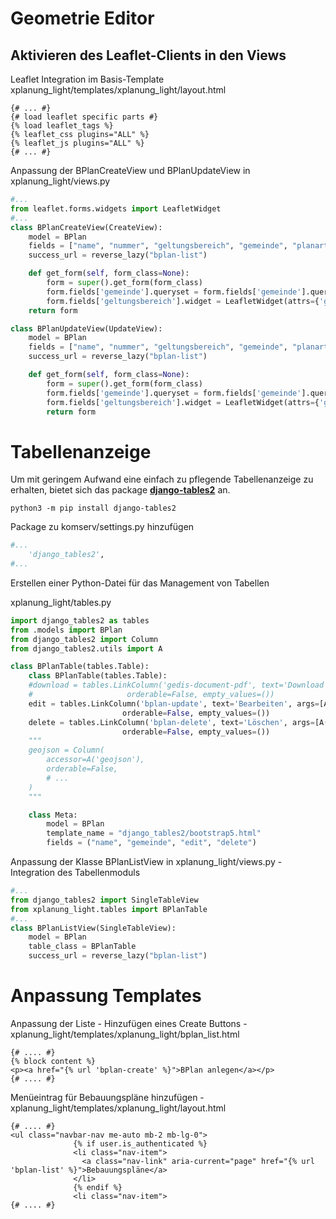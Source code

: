 # Geometrie Editor

## Aktivieren des Leaflet-Clients in den Views

Leaflet Integration im Basis-Template xplanung_light/templates/xplanung_light/layout.html
```jinja
{# ... #}
{# load leaflet specific parts #}
{% load leaflet_tags %}
{% leaflet_css plugins="ALL" %}
{% leaflet_js plugins="ALL" %}
{# ... #}
```

Anpassung der BPlanCreateView und BPlanUpdateView in xplanung_light/views.py
```python 
#...
from leaflet.forms.widgets import LeafletWidget
#...
class BPlanCreateView(CreateView):
    model = BPlan
    fields = ["name", "nummer", "geltungsbereich", "gemeinde", "planart"]
    success_url = reverse_lazy("bplan-list") 

    def get_form(self, form_class=None):
        form = super().get_form(form_class)
        form.fields['gemeinde'].queryset = form.fields['gemeinde'].queryset.only("pk", "name", "type")
        form.fields['geltungsbereich'].widget = LeafletWidget(attrs={'geom_type': 'MultiPolygon', 'map_height': '500px', 'map_width': '50%','MINIMAP': True})
	return form

class BPlanUpdateView(UpdateView):
    model = BPlan
    fields = ["name", "nummer", "geltungsbereich", "gemeinde", "planart"] 
    success_url = reverse_lazy("bplan-list") 

    def get_form(self, form_class=None):
        form = super().get_form(form_class)
        form.fields['gemeinde'].queryset = form.fields['gemeinde'].queryset.only("pk", "name", "type")
        form.fields['geltungsbereich'].widget = LeafletWidget(attrs={'geom_type': 'MultiPolygon', 'map_height': '500px', 'map_width': '50%','MINIMAP': True})
        return form
```

# Tabellenanzeige

Um mit geringem Aufwand eine einfach zu pflegende Tabellenanzeige zu erhalten, bietet sich das package [**django-tables2**](https://django-tables2.readthedocs.io/en/latest/) an.

```shell
python3 -m pip install django-tables2
```

Package zu komserv/settings.py hinzufügen
```python
#...
    'django_tables2',
#...
```

Erstellen einer Python-Datei für das Management von Tabellen

xplanung_light/tables.py
```python
import django_tables2 as tables
from .models import BPlan
from django_tables2 import Column
from django_tables2.utils import A

class BPlanTable(tables.Table):
    class BPlanTable(tables.Table):
    #download = tables.LinkColumn('gedis-document-pdf', text='Download', args=[A('pk')], \
    #                     orderable=False, empty_values=())
    edit = tables.LinkColumn('bplan-update', text='Bearbeiten', args=[A('pk')], \
                         orderable=False, empty_values=())
    delete = tables.LinkColumn('bplan-delete', text='Löschen', args=[A('pk')], \
                         orderable=False, empty_values=())
    """
    geojson = Column(
        accessor=A('geojson'),
        orderable=False,
        # ...
    )
    """

    class Meta:
        model = BPlan
        template_name = "django_tables2/bootstrap5.html"
        fields = ("name", "gemeinde", "edit", "delete")
```

Anpassung der Klasse BPlanListView in xplanung_light/views.py - Integration des Tabellenmoduls
```python
#...
from django_tables2 import SingleTableView
from xplanung_light.tables import BPlanTable
#...
class BPlanListView(SingleTableView):
    model = BPlan
    table_class = BPlanTable
    success_url = reverse_lazy("bplan-list") 
```

# Anpassung Templates

Anpassung der Liste - Hinzufügen eines Create Buttons - xplanung_light/templates/xplanung_light/bplan_list.html
```jinja
{# .... #}
{% block content %}
<p><a href="{% url 'bplan-create' %}">BPlan anlegen</a></p>
{# .... #}
```

Menüeintrag für Bebauungspläne hinzufügen - xplanung_light/templates/xplanung_light/layout.html
```jinja
{# .... #}
<ul class="navbar-nav me-auto mb-2 mb-lg-0">
              {% if user.is_authenticated %}
              <li class="nav-item">
                <a class="nav-link" aria-current="page" href="{% url 'bplan-list' %}">Bebauungspläne</a>
              </li>
              {% endif %}
              <li class="nav-item">
{# .... #}
```
